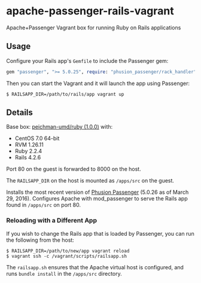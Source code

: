 # apache-passenger-rails-vagrant

Apache+Passenger Vagrant box for running Ruby on Rails applications

## Usage

Configure your Rails app's `Gemfile` to include the Passenger gem:

```ruby
gem "passenger", ">= 5.0.25", require: "phusion_passenger/rack_handler"
```

Then you can start the Vagrant and it will launch the app using Passenger:

```
$ RAILSAPP_DIR=/path/to/rails/app vagrant up
```

## Details

Base box: [peichman-umd/ruby (1.0.0)][1] with:

* CentOS 7.0 64-bit
* RVM 1.26.11
* Ruby 2.2.4
* Rails 4.2.6

Port 80 on the guest is forwarded to 8000 on the host.

The `RAILSAPP_DIR` on the host is mounted as `/apps/src` on the guest.

Installs the most recent version of [Phusion Passenger][2] (5.0.26 as of March
29, 2016). Configures Apache with mod_passenger to serve the Rails app found in
`/apps/src` on port 80.

### Reloading with a Different App

If you wish to change the Rails app that is loaded by Passenger, you can run the
following from the host:

```
$ RAILSAPP_DIR=/path/to/new/app vagrant reload
$ vagrant ssh -c /vagrant/scripts/railsapp.sh
```

The `railsapp.sh` ensures that the Apache virtual host is configured, and runs
`bundle install` in the `/apps/src` directory.

[1]: https://atlas.hashicorp.com/peichman-umd/boxes/ruby/versions/1.0.0
[2]: https://www.phusionpassenger.com/
